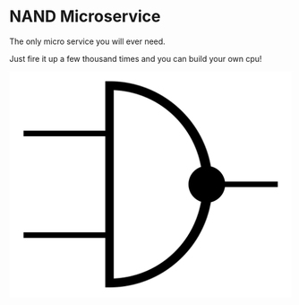 # NAND Microservice

The only micro service you will ever need.

Just fire it up a few thousand times and you can build your own cpu!

![NAND Symbol](img/NAND_DIN.svg.png?raw?true "NAND Symbol")